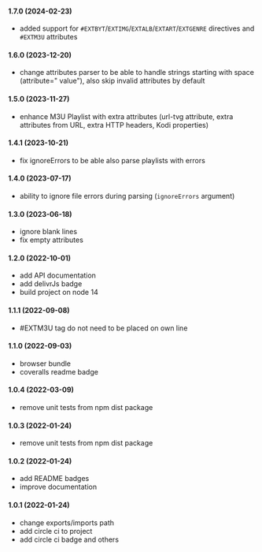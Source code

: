 #### 1.7.0 (2024-02-23)
* added support for `#EXTBYT`/`EXTIMG`/`EXTALB`/`EXTART`/`EXTGENRE` directives and `#EXTM3U` attributes

#### 1.6.0 (2023-12-20)
* change attributes parser to be able to handle strings starting with space (attribute=" value"), also skip invalid attributes by default 

#### 1.5.0 (2023-11-27)
* enhance M3U Playlist with extra attributes (url-tvg attribute, extra attributes from URL, extra HTTP headers, Kodi properties)

#### 1.4.1 (2023-10-21)
* fix ignoreErrors to be able also parse playlists with errors

#### 1.4.0 (2023-07-17)
* ability to ignore file errors during parsing (`ignoreErrors` argument)

#### 1.3.0 (2023-06-18)
* ignore blank lines
* fix empty attributes

#### 1.2.0 (2022-10-01)

* add API documentation
* add delivrJs badge
* build project on node 14

#### 1.1.1 (2022-09-08)

* \#EXTM3U tag do not need to be placed on own line

#### 1.1.0 (2022-09-03)

* browser bundle
* coveralls readme badge

#### 1.0.4 (2022-03-09)

* remove unit tests from npm dist package

#### 1.0.3 (2022-01-24)

* remove unit tests from npm dist package

#### 1.0.2 (2022-01-24)

* add README badges
* improve documentation

#### 1.0.1 (2022-01-24)

* change exports/imports path
* add circle ci to project
* add circle ci badge and others


